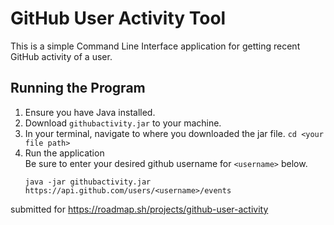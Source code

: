# GitHub User Activity Tool
This is a simple Command Line Interface application for getting recent GitHub activity of a user.

## Running the Program
1. Ensure you have Java installed.
2. Download `githubactivity.jar` to your machine.
3. In your terminal, navigate to where you downloaded the jar file.
   `cd <your file path>`
4. Run the application  
   Be sure to enter your desired github username for `<username>` below.
   ```
   java -jar githubactivity.jar https://api.github.com/users/<username>/events
   ```

submitted for https://roadmap.sh/projects/github-user-activity
